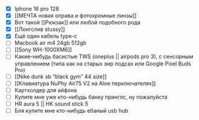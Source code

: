- [x] Iphone 16 pro 128
- [x] [[МЕЧТА новая оправа и фотохромные линзы]]
- [x] Вот такой [[Рюкзак]] или любой подобного рода
- [x] [[Лонгслив stussy]]
- [x] Ещё один кабель type-c
- [ ] Macbook air m4 24gb 512gb
- [ ] [[Sony WH-1000XM6]]
- [ ] Какие-нибудь басистые TWS (oneplus || airpods pro 3), с сенсорным управлением (типа как на старых эир подсах или Google Pixel Buds Pro)
- [ ] [[Nike dunk sb “black gym” 44 size]]
- [ ] [[Клавиатура NuPhy Air75 V2 на Aloe перключателях]]
- [ ] Картхолдер для айфона
- [ ] Купите мне уже кто-нибудь банку принглс, ну пожалуйста
- [ ] HR aura 5 || HK sound stick 5
- [ ] Бля купите мне кто-нибудь ебаный usb hub